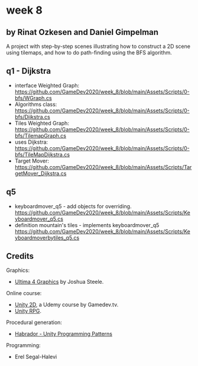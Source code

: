 # week 8
## by Rinat Ozkesen and Daniel Gimpelman

A project with step-by-step scenes illustrating how to construct a 2D scene using tilemaps,
and how to do path-finding using the BFS algorithm.

## q1 - Dijkstra
* interface Weighted Graph:
https://github.com/GameDev2020/week_8/blob/main/Assets/Scripts/0-bfs/WGraph.cs
* Algorithms class:
https://github.com/GameDev2020/week_8/blob/main/Assets/Scripts/0-bfs/Dijkstra.cs
* Tiles Weighted Graph:
https://github.com/GameDev2020/week_8/blob/main/Assets/Scripts/0-bfs/TilemapGraph.cs
* uses Dijkstra:
https://github.com/GameDev2020/week_8/blob/main/Assets/Scripts/0-bfs/TileMapDijkstra.cs
* Target Mover:
https://github.com/GameDev2020/week_8/blob/main/Assets/Scripts/TargetMover_Dijkstra.cs

## q5
* keyboardmover_q5 - add objects for overriding.
https://github.com/GameDev2020/week_8/blob/main/Assets/Scripts/Keyboardmover_q5.cs
* definition mountain's tiles - implements keyboardmover_q5
https://github.com/GameDev2020/week_8/blob/main/Assets/Scripts/Keyboardmoverbytiles_q5.cs

## Credits

Graphics:
* [Ultima 4 Graphics](https://github.com/jahshuwaa/u4graphics) by Joshua Steele.

Online course:
* [Unity 2D](https://www.udemy.com/course/unitycourse/learn/lecture/10246496), a Udemy course by Gamedev.tv.
* [Unity RPG](https://www.gamedev.tv/p/unity-rpg/?product_id=1503859&coupon_code=JOINUS).

Procedural generation:
* [Habrador - Unity Programming Patterns](https://github.com/Habrador/Unity-Programming-Patterns#7-double-buffer)

Programming:
* Erel Segal-Halevi
